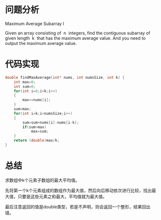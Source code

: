 # 问题分析

Maximum Average Subarray I

Given an array consisting of  n  integers, find the contiguous subarray of given length  k  that has the maximum average value. And you need to output the maximum average value.

# 代码实现

```c
double findMaxAverage(int* nums, int numsSize, int k) {
    int max=0;
    int sum=0;
    for(int i=0;i<k;i++)
    {
        max+=nums[i];
    }
    sum=max;
    for(int i=k;i<numsSize;i++)
    {
        sum=sum+nums[i]-nums[i-k];
        if(sum>max)
            max=sum;
    }
    return (double)max/k;
}
```

# 总结

求数组中k个元素子数组的最大平均值。

先将第一个k个元素组成的数组作为最大值，然后向后移动依次进行比较，找出最大值，只要是这些元素之和最大，平均值就为最大值。

最后注意返回的值是double类型，若是不声明，则会返回一个整形，结果回出错。